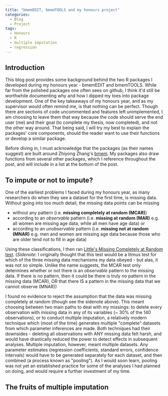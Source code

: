 ```yaml
---
title: "bmemEDIT, bmemTOOLS and my honours project"
categories:
  - Blog
  - Project
tags:
  - Honours
  - R
  - multiple imputation
  - regression
---
```


## Introduction
This blog post provides some background behind the two R packages I developed
during my honours year - bmemEDIT and bmemTOOLS. While far from the polished packages
one often sees on github, I think it'd still be worthwhile documenting why and how
I dipped my toes into package development. One of the key takeaways of my honours year, and
as my supervisor would often remind me, is that nothing can be perfect. Though there are sections of
code uncommented and features left unimplemented, I am choosing to leave them that way because
the code should serve the end user (me) and their goal (to complete my thesis, now completed),
and not the other way around. That being said,
I will try my best to explain the packages' core components, should
the reader want to use their functions or develop a similar package.

Before diving in, I must acknowledge that the packages (as their names suggest)
are built around Zhiyong Zhang's [bmem](https://cran.r-project.org/web/packages/bmem/index.html).
My packages also draw functions from several other packages, which I reference throughout the post,
and will include in a list at the bottom of the post.

## To impute or not to impute?
One of the earliest problems I faced during my honours year, as many researchers do when they
see a dataset for the first time, is missing data. Without going into too much detail,
the missing data points can be missing

* without any pattern (i.e. **missing completely at random (MCAR)**)
* according to an _observable_ pattern (i.e. **missing at random (MAR)** e.g. all women are missing age data, while all men have age data) or
* according to an _unobservable_ pattern (i.e. **missing not at random (MNAR)** e.g. men and women are missing age data because those who are older tend not to fill in age data)


Using these classifications, I then ran [Little's Missing Completely at Random test](https://stats.stackexchange.com/questions/105233/interpretation-of-littles-mcar-test/105238).
(_Sidenote_: I originally thought that this test would be a litmus test for which of the
three missing data mechanisms my data obeyed - but alas, it was not so simple.
Unlike the name suggests, the MCAR test only determines whether or not there is an _observable_ pattern to the missing data.
If there is no pattern, then it could be there is truly no pattern in the missing data (MCAR),
OR that there IS a pattern in the missing data that we cannot observe (MNAR))

I found no evidence to reject the assumption that the data was missing completely at random (though
see the sidenote above). This meant choosing between two main paths to deal with my missings: to
delete every observation with missing data in any of its variables (~ 30% of the 140 observations), or
to conduct multiple imputation, a relatively modern technique which (most of the time) generates
multiple "complete" datasets from which parameter inferences are made. Both techniques had their downsides -
deleting all observations with ANY missing data felt harsh, and would have drastically
reduced the power to detect effects in subsequent analyses. Multiple imputation, however, meant multiple datasets. Any
parameter estimates (regression coefficients, standard errors, confidence intervals) would have to be generated
separately for each dataset, and then combined (a process known as "pooling"). As I would soon learn,
pooling was not yet an established practice for some of the analyses I had planned on doing, and would require a further investment of my time.

## The fruits of multiple imputation
